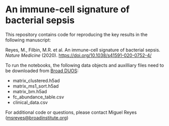 # An immune-cell signature of bacterial sepsis

This repository contains code for reproducing the key results in the following manuscript: 

Reyes, M., Filbin, M.R. et al. An immune-cell signature of bacterial sepsis. *Nature Medicine* (2020). https://doi.org/10.1038/s41591-020-0752-4/

To run the notebooks, the following data objects and auxilliary files need to be downloaded from [Broad DUOS](https://duos.broadinstitute.org):

* matrix_clustered.h5ad
* matrix_ms1_sort.h5ad
* matrix_bm.h5ad
* fc_abundance_table.csv
* clinical_data.csv

For additional code or questions, please contact Miguel Reyes (msreyes@broadinstitute.org)
